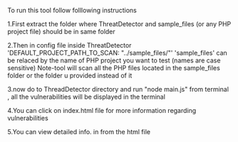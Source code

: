 To run this tool follow folllowing instructions

1.First extract the folder where ThreatDetector and sample_files (or any PHP project file) should be in same folder

2.Then in config file inside ThreatDetector 'DEFAULT_PROJECT_PATH_TO_SCAN: "../sample_files/"' 'sample_files' can be relaced by the name of PHP project you want to test (names are case sensitive) Note-tool will scan all the PHP files located in the sample_files folder or the folder u provided instead of it

3.now do to ThreadDetector directory and run "node main.js" from terminal , all the vulnerabilities will be displayed in the terminal

4.You can click on index.html file for more information regarding vulnerabilities

5.You can view detailed info. in from the html file
